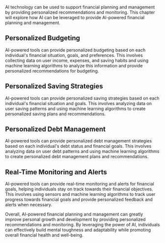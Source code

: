 
AI technology can be used to support financial planning and management by providing personalized recommendations and monitoring. This chapter will explore how AI can be leveraged to provide AI-powered financial planning and management.

Personalized Budgeting
----------------------

AI-powered tools can provide personalized budgeting based on each individual's financial situation, goals, and preferences. This involves collecting data on user income, expenses, and saving habits and using machine learning algorithms to analyze this information and provide personalized recommendations for budgeting.

Personalized Saving Strategies
------------------------------

AI-powered tools can provide personalized saving strategies based on each individual's financial situation and goals. This involves analyzing data on user saving patterns and using machine learning algorithms to create personalized saving plans and recommendations.

Personalized Debt Management
----------------------------

AI-powered tools can provide personalized debt management strategies based on each individual's debt status and financial goals. This involves analyzing data on user debt patterns and using machine learning algorithms to create personalized debt management plans and recommendations.

Real-Time Monitoring and Alerts
-------------------------------

AI-powered tools can provide real-time monitoring and alerts for financial goals, helping individuals stay on track towards their financial objectives. This involves using sensors and machine learning algorithms to track user progress towards financial goals and provide personalized feedback and alerts when necessary.

Overall, AI-powered financial planning and management can greatly improve personal growth and development by providing personalized recommendations and monitoring. By leveraging the power of AI, individuals can effectively build mental toughness and adaptability while promoting overall financial health and well-being.

